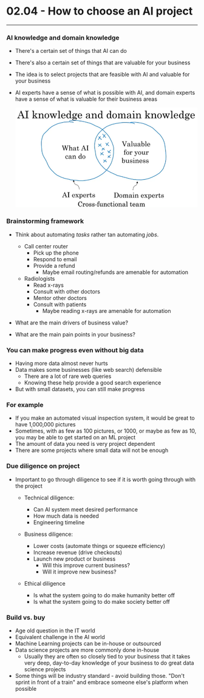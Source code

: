 # 02.04 - How to choose an AI project

---

### AI knowledge and domain knowledge
- There's a certain set of things that AI can do
- There's also a certain set of things that are valuable for your business
- The idea is to select projects that are feasible with AI and valuable for your business
- AI experts have a sense of what is possible with AI, and domain experts have a sense of what is valuable for their business areas

    ![[Relevant knowledge]](images/relevantknowledge.png)

### Brainstorming framework
- Think about automating *tasks* rather tan automating *jobs*.
    - Call center router
        - Pick up the phone
        - Respond to email
        - Provide a refund
            - Maybe email routing/refunds are amenable for automation
    - Radiologists
        - Read x-rays
        - Consult with other doctors
        - Mentor other doctors
        - Consult with patients
            - Maybe reading x-rays are amenable for automation

- What are the main drivers of business value?

- What are the main pain points in your business?

### You can make progress even without big data
- Having more data almost never hurts
- Data makes some businesses (like web search) defensible
    - There are a lot of rare web queries
    - Knowing these help provide a good search experience
- But with small datasets, you can still make progress

### For example
- If you make an automated visual inspection system, it would be great to have 1,000,000 pictures
- Sometimes, with as few as 100 pictures, or 1000, or maybe as few as 10, you may be able to get started on an ML project
- The amount of data you need is very project dependent
- There are some projects where small data will not be enough

### Due diligence on project
- Important to go through diligence to see if it is worth going through with the project

    - Technical diligence:
        - Can AI system meet desired performance
        - How much data is needed
        - Engineering timeline

    - Business diligence:
        - Lower costs (automate things or squeeze efficiency)
        - Increase revenue (drive checkouts)
        - Launch new product or business
            - Will this improve current business?
            - Will it improve new business?

    - Ethical diligence
        - Is what the system going to do make humanity better off
        - Is what the system going to do make society better off

### Build vs. buy
- Age old question in the IT world
- Equivalent challenge in the AI world
- Machine Learning projects can be in-house or outsourced
- Data science projects are more commonly done in-house
    - Usually they are often so closely tied to your business that it takes very deep, day-to-day knowledge of your business to do great data science projects
- Some things will be industry standard - avoid building those. "Don't sprint in front of a train" and embrace someone else's platform when possible
